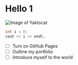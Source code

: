 # Hello 1
![Image of Yaktocat](https://octodex.github.com/images/yaktocat.png)
```c++
int i = 0;
cout << i << endl;
```
- [ ] Turn on GitHub Pages
- [ ] Outline my portfolio
- [ ] Introduce myself to the world
